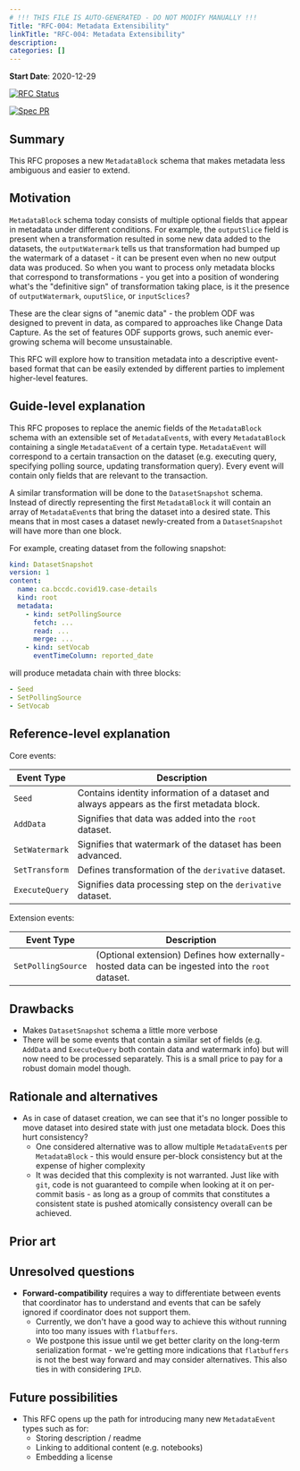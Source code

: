 ```yaml
---
# !!! THIS FILE IS AUTO-GENERATED - DO NOT MODIFY MANUALLY !!!
Title: "RFC-004: Metadata Extensibility"
linkTitle: "RFC-004: Metadata Extensibility"
description:
categories: []
---
```


**Start Date**: 2020-12-29

[![RFC Status](https://img.shields.io/github/issues/detail/state/kamu-data/open-data-fabric/8?label=RFC%20Status)](https://github.com/kamu-data/open-data-fabric/issues/8)

[![Spec PR](https://img.shields.io/github/pulls/detail/state/kamu-data/open-data-fabric/19?label=Spec%20PR)](https://github.com/kamu-data/open-data-fabric/pull/19)

## Summary

This RFC proposes a new `MetadataBlock` schema that makes metadata less ambiguous and easier to extend.

## Motivation

`MetadataBlock` schema today consists of multiple optional fields that appear in metadata under different conditions. For example, the `outputSlice` field is present when a transformation resulted in some new data added to the datasets, the `outputWatermark` tells us that transformation had bumped up the watermark of a dataset - it can be present even when no new output data was produced. So when you want to process only metadata blocks that correspond to transformations - you get into a position of wondering what's the "definitive sign" of transformation taking place, is it the presence of `outputWatermark`, `ouputSlice`, or `inputSclices`?

These are the clear signs of "anemic data" - the problem ODF was designed to prevent in data, as compared to approaches like Change Data Capture. As the set of features ODF supports grows, such anemic ever-growing schema will become unsustainable.

This RFC will explore how to transition metadata into a descriptive event-based format that can be easily extended by different parties to implement higher-level features.

## Guide-level explanation

This RFC proposes to replace the anemic fields of the `MetadataBlock` schema with an extensible set of `MetadataEvent`s, with every `MetadataBlock` containing a single `MetadataEvent` of a certain type. `MetadataEvent` will correspond to a certain transaction on the dataset (e.g. executing query, specifying polling source, updating transformation query). Every event will contain only fields that are relevant to the transaction.

A similar transformation will be done to the `DatasetSnapshot` schema. Instead of directly representing the first `MetadataBlock` it will contain an array of `MetadataEvent`s that bring the dataset into a desired state. This means that in most cases a dataset newly-created from a `DatasetSnapshot` will have more than one block.

For example, creating dataset from the following snapshot:

```yaml
kind: DatasetSnapshot
version: 1
content:
  name: ca.bccdc.covid19.case-details
  kind: root
  metadata:
    - kind: setPollingSource
      fetch: ...
      read: ...
      merge: ...
    - kind: setVocab
      eventTimeColumn: reported_date
```

will produce metadata chain with three blocks:

```yaml
- Seed
- SetPollingSource
- SetVocab
```

## Reference-level explanation

Core events:

| Event Type     | Description                                                                                |
| -------------- | ------------------------------------------------------------------------------------------ |
| `Seed`         | Contains identity information of a dataset and always appears as the first metadata block. |
| `AddData`      | Signifies that data was added into the `root` dataset.                                     |
| `SetWatermark` | Signifies that watermark of the dataset has been advanced.                                 |
| `SetTransform` | Defines transformation of the `derivative` dataset.                                        |
| `ExecuteQuery` | Signifies data processing step on the `derivative` dataset.                                |

Extension events:

| Event Type         | Description                                                                                      |
| ------------------ | ------------------------------------------------------------------------------------------------ |
| `SetPollingSource` | (Optional extension) Defines how externally-hosted data can be ingested into the `root` dataset. |

## Drawbacks
[drawbacks]: #drawbacks

- Makes `DatasetSnapshot` schema a little more verbose
- There will be some events that contain a similar set of fields (e.g. `AddData` and `ExecuteQuery` both contain data and watermark info) but will now need to be processed separately. This is a small price to pay for a robust domain model though.

## Rationale and alternatives

- As in case of dataset creation, we can see that it's no longer possible to move dataset into desired state with just one metadata block. Does this hurt consistency?
  - One considered alternative was to allow multiple `MetadataEvent`s per `MetadataBlock` - this would ensure per-block consistency but at the expense of higher complexity
  - It was decided that this complexity is not warranted. Just like with `git`, code is not guaranteed to compile when looking at it on per-commit basis - as long as a group of commits that constitutes a consistent state is pushed atomically consistency overall can be achieved.

## Prior art

## Unresolved questions

- **Forward-compatibility** requires a way to differentiate between events that coordinator has to understand and events that can be safely ignored if coordinator does not support them. 
  - Currently, we don't have a good way to achieve this without running into too many issues with `flatbuffers`.
  - We postpone this issue until we get better clarity on the long-term serialization format - we're getting more indications that `flatbuffers` is not the best way forward and may consider alternatives. This also ties in with considering `IPLD`.


## Future possibilities

- This RFC opens up the path for introducing many new `MetadataEvent` types such as for:
  - Storing description / readme
  - Linking to additional content (e.g. notebooks)
  - Embedding a license